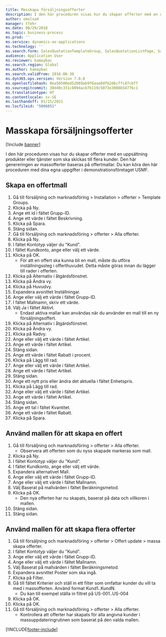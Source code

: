 ```yaml
---
title: Masskapa försäljningsofferter
description: I den här proceduren visas hur du skapar offerter med en uppsättning produkter eller tjänster som ska skickas till flera kunder.
author: omulvad
manager: tfehr
ms.date: 08/29/2018
ms.topic: business-process
ms.prod: ''
ms.service: dynamics-ax-applications
ms.technology: ''
ms.search.form: SalesQuotationTemplateGroup, SalesQuotationListPage, SalesCreateQuotation, SalesQuotationTable, SysQueryForm, SalesQuickQuote
audience: Application User
ms.reviewer: kamaybac
ms.search.region: Global
ms.author: kamaybac
ms.search.validFrom: 2016-06-30
ms.dyn365.ops.version: Version 7.0.0
ms.openlocfilehash: 0ea50500ed52069ab9f6aae0dfb2d6cffc47cbff
ms.sourcegitcommit: 38d40c331c8894acb7b119c5073e3088b54776c1
ms.translationtype: HT
ms.contentlocale: sv-SE
ms.lasthandoff: 01/15/2021
ms.locfileid: "5006851"
---
```

# <a name="mass-create-sales-quotations"></a>Masskapa försäljningsofferter

[!include [banner](../../includes/banner.md)]

I den här proceduren visas hur du skapar offerter med en uppsättning produkter eller tjänster som ska skickas till flera kunder. Den här genereringen av massofferter baseras på offertmallar. Du kan köra den här proceduren med dina egna uppgifter i demonstrationsföretaget USMF.


## <a name="create-a-quotation-template"></a>Skapa en offertmall
1. Gå till försäljning och marknadsföring > Installation > offerter > Template Groups.
2. Klicka på Ny.
3. Ange ett id i fältet Grupp-ID.
4. Ange ett värde i fältet Beskrivning.
5. Klicka på Spara.
6. Stäng sidan.
7. Gå till försäljning och marknadsföring > offerter > Alla offerter.
8. Klicka på Ny.
9. I fältet Kontotyp väljer du "Kund".
10. I fältet Kundkonto, ange eller välj ett värde.
11. Klicka på OK.
    * För att en offert ska kunna bli en mall, måste du utföra inställningssteg i offerthuvudet. Detta måste göras innan du lägger till rader i offerten.   
12. Klicka på Alternativ i åtgärdsfönstret.
13. Klicka på Ändra vy.
14. Klicka på Huvudvy.
15. Expandera avsnittet Inställningar.
16. Ange eller välj ett värde i fältet Grupp-ID.
17. I fältet Mallnamn, skriv ett värde.
18. Välj Ja i fältet Aktivt.
    * Endast aktiva mallar kan användas när du använder en mall till en ny försäljningsoffert.  
19. Klicka på Alternativ i åtgärdsfönstret.
20. Klicka på Ändra vy.
21. Klicka på Radvy.
22. Ange eller välj ett värde i fältet Artikel.
23. Ange ett värde i fältet Artikel.
24. Stäng sidan.
25. Ange ett värde i fältet Rabatt i procent.
26. Klicka på Lägg till rad.
27. Ange eller välj ett värde i fältet Artikel.
28. Ange ett värde i fältet Artikel.
29. Stäng sidan.
30. Ange ett nytt pris eller ändra det aktuella i fältet Enhetspris.
31. Klicka på Lägg till rad.
32. Ange eller välj ett värde i fältet Artikel.
33. Ange ett värde i fältet Artikel.
34. Stäng sidan.
35. Ange ett tal i fältet Kvantitet.
36. Ange ett värde i fältet Rabatt.
37. Klicka på Spara.

## <a name="apply-the-template-to-create-a-single-quotation"></a>Använd mallen för att skapa en offert
1. Gå till försäljning och marknadsföring > offerter > Alla offerter.
    * Observera att offerten som du nyss skapade markeras som mall.  
2. Klicka på Ny.
3. I fältet Kontotyp väljer du "Kund".
4. I fältet Kundkonto, ange eller välj ett värde.
5. Expandera alternativet Mall.
6. Ange eller välj ett värde i fältet Grupp-ID.
7. Ange eller välj ett värde i fältet Mallnamn.
8. Välj Baserat på mallvärden i fältet Beräkningsmetod.
9. Klicka på OK.
    * Den nya offerten har nu skapats, baserat på data och villkoren i mallen.  
10. Stäng sidan.
11. Stäng sidan.

## <a name="apply-the-template-to-mass-create-quotations"></a>Använd mallen för att skapa flera offerter
1. Gå till försäljning och marknadsföring > offerter > Offert update > massa skapa offerter.
2. I fältet Kontotyp väljer du "Kund".
3. Ange eller välj ett värde i fältet Grupp-ID.
4. Ange eller välj ett värde i fältet Mallnamn.
5. Välj Baserat på mallvärden i fältet Beräkningsmetod.
6. Expandera avsnittet Poster som ska ingå.
7. Klicka på Filter.
8. Gå till fältet Kriterier och ställ in ett filter som omfattar kunder du vill ta med i massofferten. Använd format Kund1..KundN.
    * Du kan till exempel ställa in filtret på US-001..US-004  
9. Klicka på OK.
10. Klicka på OK.
11. Gå till försäljning och marknadsföring > offerter > Alla offerter.
    * Kontrollera att offerter har skapats för alla angivna kunder i massuppdateringrutinen som baserat på den valda mallen.  



[!INCLUDE[footer-include](../../../includes/footer-banner.md)]
